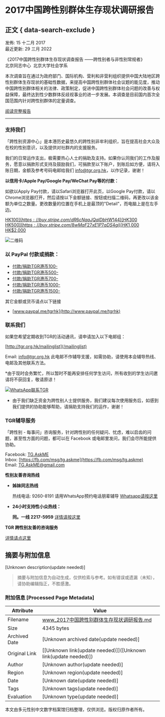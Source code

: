 # 2017中国跨性别群体生存现状调研报告

## 正文 { data-search-exclude }


发佈: 15 十二月 2017  
最近更新: 29 三月 2022  

《2017中国跨性别群体生存现状调查报告 ——跨性别者与非性别常规者》  
北京同志中心  北京大学社会学系  

本次调查旨在通过为政府部门、国际机构、营利和非营利组织提供中国大陆地区跨性别群体生存现状的基础性数据，来提高中国跨性别群体社会议题的能见度，推动中国跨性别群体相关的法律、政策制定，促进中国跨性别群体社会问题的改善与权益保障，最终达到性少数群体反歧视事业的进一步发展。本调查是目前国内首次全国范围内针对跨性别群体的定量调查。

[阅读完整报告](https://www.rainbowun.org/content/245/4/1.html)

---

### 支持我们

「跨性别资源中心」是本港历史最悠久的跨性别非牟利组织，旨在提高社会大众及在校的性别意识，以及提供对社群内的支援服务。

我们的日常运作支出，极需要热心人士的捐助及支持。如果你认同我们的工作及服务，愿意以捐款形式支持及鼓励我们，可捐款至以下账户，到账后如方便，请将入账日期，金额及参考号码电邮给我们 [info@tgr.org.hk](mailto:info@tgr.org.hk)，以作记录，谢谢！

**以信用卡/Apple Pay/Google Pay/WeChat Pay等的付款：**

如欲以Apply Pay付款，请以Safari浏览器打开此页，以Google Pay付款，请以Chrome浏览器打开，然后请按以下金额链接、按钮或扫描二维码，再更改以该金额为单位之数量。更改数量的位置在手机上是最顶的"Detail"，而电脑上是在左手边。

[HK$100](https://buy.stripe.com/dR6cNaaJQalDbHW144)  
[HK$300](https://buy.stripe.com/4gweVi7xEdxP13ibIJ)  
[HK$500](https://buy.stripe.com/8wMaF27xE1P7aDS4gi)  
[HK$1,000](https://buy.stripe.com/3cs8wUaJQ79reU85kn)  
[HK$2,000](https://buy.stripe.com/14keVi05ceBTdQ4eUY)

![二维码](/images/media/Stripe_QRcode.png)

### 以 PayPal 付款或捐款：

-   [付款/捐助TGR港币100-](http://www.paypal.me/tgrhk/100)
-   [付款/捐助TGR港币500-](http://www.paypal.me/tgrhk/500)
-   [付款/捐助TGR港币700-](http://www.paypal.me/tgrhk/700)
-   [付款/捐助TGR港币1000-](http://www.paypal.me/tgrhk/1000)
-   [付款/捐助TGR港币1500-](http://www.paypal.me/tgrhk/1500)

其它金额或货币请点以下链接

-   [www.paypal.me/tgrhk](http://www.paypal.me/tgrhk)

### 联系我们

如果您希望定期收到TGR的活动通讯，请申请加入以下电邮组：

[http://tgr.org.hk/mailinglist](/mailinglist)

Email: [info@tgr.org.hk](mailto:info@tgr.org.hk) 此电邮不作辅导支援，如需协助，请使用本会辅导热线、电邮及其他联系方法。

*由于现时会务繁忙，所以暂时不能再安排任何学生访问，所有收到的学生访问邀请将不获回复，敬请原谅！

[![WhatsApp联系TGR](https://api.whatsapp.com/send?phone=85262286437)](https://api.whatsapp.com/send?phone=85262286437)

* 由于我们缺乏资金为跨性别人士提供服务，我们建议每次使用服务后，如感到我们提供的协助能够帮助，请捐助支持我们的运作，谢谢！

### TGR辅导服务

「跨性别 - 每事问」咨询服务，针对跨性别的任何疑问、忧虑，难以启齿的问题，甚至性方面的问题，都可以在 Facebook 或电邮里发问，我们会尽所能提供协助。

Facebook: [TG.AskME](https://www.facebook.com/TG.AskME)  
Inbox: [https://fb.com/msg/tg.askme](https://fb.com/msg/tg.askme)  
Email: [TG.AskME@gmail.com](mailto:TG.AskME@gmail.com)

**性别友善咨询热线**

-   **姊妹同志热线**
    
    热线电话: 9260-8191 请用WhatsApp预约电话朋辈辅导 [Whatsapp请按这里](https://wa.me/85292608191)
    
-   **24小时支持性小众热线：**
    
    **同。一线 2217-5959** [详情请按这里](/index.php/zh/2/2016-10-17-13-16-38/303-pride-line)
    

**TGR 跨性别友善的咨询服务**

[详情请点这里](https://www.tgr.org.hk/index.php/zh/counseling)
<!-- tcd_original_link https://www.tgr.org.hk/index.php/zh/china/china-info/378-2017%E4%B8%AD%E5%9B%BD%E8%B7%A8%E6%80%A7%E5%88%AB%E7%BE%A4%E4%BD%93%E7%94%9F%E5%AD%98%E7%8E%B0%E7%8A%B6%E8%B0%83%E7%A0%94%E6%8A%A5%E5%91%8A -->


## 摘要与附加信息

<!-- tcd_abstract -->
[Unknown description(update needed)]
<!-- tcd_abstract_end -->

> 摘要与附加信息为自动生成，仅供检索与参考。如有错误或遗漏（未知），请协助编辑指正，不胜感激。

### 附加信息 [Processed Page Metadata]

| Attribute       | Value                                  |
|-----------------|----------------------------------------|
| Filename        | www_2017中国跨性别群体生存现状调研报告.md                             |
| Size            | 4345 bytes                           |
| Archived Date   | [Unknown archived date(update needed)]                             |
| Original Link   | [[Unknown link(update needed)]]([Unknown link(update needed)])                       |
| Author          | [Unknown author(update needed)]                               |
| Region          | [Unknown region(update needed)]                               |
| Date            | [Unknown date(update needed)]                                 |
| Tags            | [Unknown tags(update needed)]                                 |
| Evaluation            | [Unknown type(update needed)]                                 |
<!-- tcd_table_end -->

本文由多元性别中文数字档案馆归档整理，仅供浏览。版权归原作者所有。

